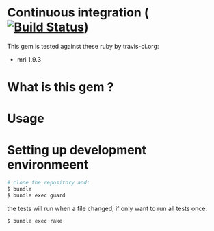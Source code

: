 
# Continuous integration ([![Build Status](https://secure.travis-ci.org/schmurfy/dav4rack_ext.png)](http://travis-ci.org/schmurfy/dav4rack_ext))

This gem is tested against these ruby by travis-ci.org:

- mri 1.9.3

# What is this gem ?


# Usage



# Setting up development environmeent

```bash
# clone the repository and:
$ bundle
$ bundle exec guard
```

the tests will run when a file changed, if only want to run all tests once:

```bash
$ bundle exec rake
```

